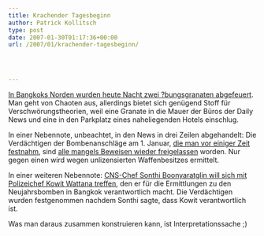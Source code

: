 ```yaml
---
title: Krachender Tagesbeginn
author: Patrick Kollitsch
type: post
date: 2007-01-30T01:17:36+00:00
url: /2007/01/krachender-tagesbeginn/




---
```

[In Bangkoks Norden wurden heute Nacht zwei ?bungsgranaten abgefeuert][1]. Man geht von Chaoten aus, allerdings bietet sich genügend Stoff für Verschwörungstheorien, weil eine Granate in die Mauer der Büros der Daily News und eine in den Parkplatz eines naheliegenden Hotels einschlug. 

In einer Nebennote, unbeachtet, in den News in drei Zeilen abgehandelt: Die Verdächtigen der Bombenanschläge am 1. Januar, <a href="1106">die man vor einiger Zeit festnahm</a>, sind [alle mangels Beweisen wieder freigelassen][2] worden. Nur gegen einen wird wegen unlizensierten Waffenbesitzes ermittelt.

In einer weiteren Nebennote: [CNS-Chef Sonthi Boonyaratglin will sich mit Polizeichef Kowit Wattana treffen][3], den er für die Ermittlungen zu den Neujahrsbomben in Bangkok verantwortlich macht. Die Verdächtigen wurden festgenommen nachdem Sonthi sagte, dass Kowit verantwortlich ist. 

Was man daraus zusammen konstruieren kann, ist Interpretationssache ;)

 [1]: http://www.nationmultimedia.com/breakingnews/read.php?newsid=30025484
 [2]: http://www.nationmultimedia.com/2007/01/27/national/national_30025248.php
 [3]: http://www.nationmultimedia.com/2007/01/30/national/national_30025470.php